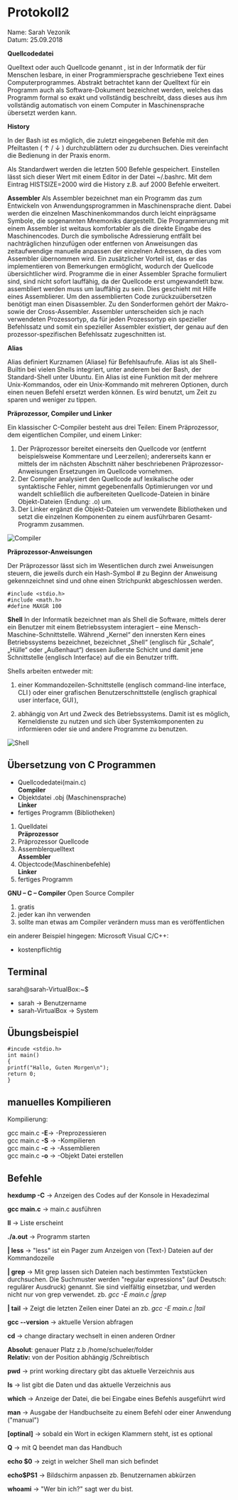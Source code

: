 # Protokoll2

 
Name: Sarah Vezonik   
Datum: 25.09.2018


**Quellcodedatei**

Quelltext oder auch Quellcode genannt , ist in der Informatik der für Menschen lesbare, in einer Programmiersprache geschriebene Text eines Computerprogrammes. Abstrakt betrachtet kann der Quelltext für ein Programm auch als Software-Dokument bezeichnet werden, welches das Programm formal so exakt und vollständig beschreibt, dass dieses aus ihm vollständig automatisch von einem Computer in Maschinensprache übersetzt werden kann. 

**History**

In der Bash ist es möglich, die zuletzt eingegebenen Befehle mit den Pfeiltasten ( ↑ / ↓ ) durchzublättern oder zu durchsuchen. Dies vereinfacht die Bedienung in der Praxis enorm.

Als Standardwert werden die letzten 500 Befehle gespeichert. Einstellen lässt sich dieser Wert mit einem Editor in der Datei ~/.bashrc. Mit dem Eintrag HISTSIZE=2000 wird die History z.B. auf 2000 Befehle erweitert.


**Assembler**
Als Assembler bezeichnet man ein Programm das zum Entwickeln von Anwendungsprogrammen in Maschinensprache dient. Dabei werden die einzelnen Maschinenkommandos durch leicht einprägsame Symbole, die sogenannten Mnemoniks dargestellt. Die Programmierung mit einem Assembler ist weitaus komfortabler als die direkte Eingabe des Maschinencodes. Durch die symbolische Adressierung entfällt bei nachträglichen hinzufügen oder entfernen von Anweisungen das zeitaufwendige manuelle anpassen der einzelnen Adressen, da dies vom Assembler übernommen wird. Ein zusätzlicher Vorteil ist, das er das implementieren von Bemerkungen ermöglicht, wodurch der Quellcode übersichtlicher wird. Programme die in einer Assembler Sprache formuliert sind, sind nicht sofort lauffähig, da der Quellcode erst umgewandetlt bzw. assembliert werden muss um lauffähig zu sein. Dies geschieht mit Hilfe eines Assemblierer. Um den assemblierten Code zurückzuübersetzen benötigt man einen Disassembler. Zu den Sonderformen gehört der Makro- sowie der Cross-Assembler. Assembler unterscheiden sich je nach verwendeten Prozessortyp, da für jeden Prozessortyp ein spezieller Befehlssatz und somit ein spezieller Assembler existiert, der genau auf den prozessor-spezifischen Befehlssatz zugeschnitten ist. 

**Alias**

Alias definiert Kurznamen (Aliase) für Befehlsaufrufe. Alias ist als Shell-Builtin
bei vielen Shells integriert, unter anderem bei der Bash, der Standard-Shell unter
Ubuntu.
Ein Alias ist eine Funktion mit der mehrere Unix-Kommandos, oder ein Unix-Kommando
mit mehreren Optionen, durch einen neuen Befehl ersetzt werden können. Es wird
benutzt, um Zeit zu sparen und weniger zu tippen.

**Präprozessor, Compiler und Linker**

Ein klassischer C-Compiler besteht aus drei Teilen: Einem Präprozessor, dem eigentlichen Compiler, und einem Linker:

1. Der Präprozessor bereitet einerseits den Quellcode vor (entfernt beispielsweise Kommentare und Leerzeilen); andererseits kann er mittels der im nächsten Abschnitt näher beschriebenen Präprozessor-Anweisungen Ersetzungen im Quellcode vornehmen.
1. Der Compiler analysiert den Quellcode auf lexikalische oder syntaktische Fehler, nimmt gegebenenfalls Optimierungen vor und wandelt schließlich die aufbereiteten Quellcode-Dateien in binäre Objekt-Dateien (Endung: .o) um.
1. Der Linker ergänzt die Objekt-Dateien um verwendete Bibliotheken und setzt die einzelnen Komponenten zu einem ausführbaren Gesamt-Programm zusammen.

![Compiler](http://www.c-howto.de/wp-content/uploads/2017/04/Compiler.gif)


**Präprozessor-Anweisungen**

Der Präprozessor lässt sich im Wesentlichen durch zwei Anweisungen steuern, die jeweils durch ein Hash-Symbol # zu Beginn der Anweisung gekennzeichnet sind und ohne einen Strichpunkt abgeschlossen werden.
```javasript
#include <stdio.h>
#include <math.h>
#define MAXGR 100
```
**Shell**
In der Informatik bezeichnet man als Shell die Software, mittels derer ein Benutzer mit einem Betriebssystem interagiert – eine Mensch-Maschine-Schnittstelle. Während „Kernel“ den innersten Kern eines Betriebssystems bezeichnet, bezeichnet „Shell“ (englisch für „Schale“, „Hülle“ oder „Außenhaut“) dessen äußerste Schicht und damit jene Schnittstelle (englisch Interface) auf die ein Benutzer trifft.

Shells arbeiten entweder mit:

1. einer Kommandozeilen-Schnittstelle (englisch command-line interface, CLI ) oder
    einer grafischen Benutzer­schnittstelle (englisch graphical user interface, GUI ),

1. abhängig von Art und Zweck des Betriebssystems. Damit ist es möglich, Kerneldienste zu nutzen und sich über Systemkomponenten zu informieren oder sie und andere Programme zu benutzen. 

![Shell](http://physik.uni-graz.at/~cbl/Unix/contents/imglocal/kernel.gif)

## Übersetzung von C Programmen

* Quellcodedatei(main.c)  
**Compiler**
* Objektdatei .obj (Maschinensprache)  
**Linker**
* fertiges Programm (Bibliotheken)   
 
1.  Quelldatei  
**Präprozessor**
1.   Präprozessor Quellcode
1.  Assemblerquelltext  
**Assembler**
1.  Objectcode(Maschinenbefehle)  
**Linker**
1.  fertiges Programm   


**GNU – C – Compiler**
 Open Source Compiler
1.  gratis
2. jeder kan ihn verwenden
3. sollte man etwas am Compiler verändern muss man es veröffentlichen 

ein anderer Beispiel hingegen:
Microsoft Visual C/C++:
- kostenpflichtig

## Terminal

sarah@sarah-VirtualBox:~$

* sarah → Benutzername
* sarah-VirtualBox → System

## Übungsbeispiel

```javasript
#incude <stdio.h>
int main()
{
printf("Hallo, Guten Morgen\n");
return 0;
}
``` 


## manuelles Kompilieren

Kompilierung:

gcc main.c **-E**→  -Preprozessieren  
gcc main.c **-S** → -Kompilieren  
gcc main.c **-c** → -Assemblieren  
gcc main.c **-o** → -Objekt Datei erstellen     

## Befehle

**hexdump -C**  → Anzeigen des Codes auf der Konsole in Hexadezimal

**gcc main.c** → main.c ausführen

**ll** → Liste erscheint

**./a.out** → Programm starten
 
**| less** → "less" ist ein Pager zum Anzeigen von (Text-) Dateien auf der
Kommandozeile

**| grep** → Mit grep lassen sich Dateien nach bestimmten Textstücken durchsuchen.
Die Suchmuster werden "regular expressions" (auf Deutsch: regulärer Ausdruck)
genannt. Sie sind vielfältig einsetzbar, und werden nicht nur von grep verwendet.
zb. *gcc -E main.c |grep*

**| tail** → Zeigt die letzten Zeilen einer Datei an
zb. *gcc -E main.c |tail*

**gcc --version** → aktuelle Version abfragen

**cd** → change diractary
 wechselt in einen anderen Ordner 
 
**Absolut**: genauer Platz z.b /home/schueler/folder  
**Relativ:** von der Position abhängig /Schreibtisch

**pwd** → print working directary
 gibt das aktuelle Verzeichnis aus

**ls** → list
 gibt die Daten und das aktuelle Verzeichnis aus

**which** → Anzeige der Datei, die bei Eingabe eines Befehls ausgeführt wird
 
**man** → Ausgabe der Handbuchseite zu einem Befehl oder einer Anwendung
("manual")

**[optinal]** → sobald ein Wort in eckigen Klammern steht, ist es optional

**Q** → mit Q beendet man das Handbuch
 
**echo $0** → zeigt in welcher Shell man sich befindet

**echo$PS1** → Bildschirm anpassen
 zb.  Benutzernamen abkürzen 


**whoami** → "Wer bin ich?" sagt wer du bist.









